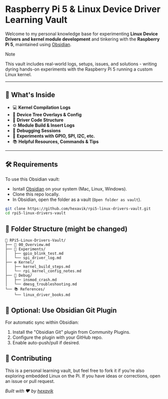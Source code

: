 # Raspberry Pi 5 & Linux Device Driver Learning Vault

Welcome to my personal knowledge base for experimenting **Linux Device Drivers and kernel module development** and tinkering with the **Raspberry Pi 5**, maintained using [Obsidian](https://obsidian.md/).

> [!NOTE]
>
> This vault includes real-world logs, setups, issues, and solutions - writing dyring hands-on experiments with the Raspberry Pi 5 running a custom Linux kernel.

---

## 🧠 What's Inside

- 💻 **Kernel Compilation Logs**
- 🧰 **Device Tree Overlays & Config**
- 📁 **Driver Code Structure**
- ⚙️ **Module Build & Insert Logs**
- 🐛 **Debugging Sessions**
- 🧪 **Experiments with GPIO, SPI, I2C, etc.**
- 📚 **Helpful Resources, Commands & Tips**

---

## 🛠 Requirements

To use this Obsidian vault:

- Isntall [Obsidian](https://obsidian.md/) on your system (Mac, Linux, Windows).
- Clone this repo locally.
- In Obsidian, open the folder as a vault (`Open folder as vault`).

```bash
git clone https://github.com/hexavik/rpi5-linux-drivers-vault.git
cd rpi5-linux-drivers-vault
```

## 🧭 Folder Structure (might be changed)

```text
📁 RPi5-Linux-Drivers-Vault/
├── 📝 00_Overview.md
├── 🧪 Experiments/
│   ├── gpio_blink_test.md
│   └── spi_driver_log.md
├── ⚙️ Kernel/
│   ├── kernel_build_steps.md
│   └── rpi_kernel_config_notes.md
├── 🐞 Debug/
│   ├── insmod_crash.md
│   └── dmesg_troubleshooting.md
└── 📚 References/
    └── linux_driver_books.md
```

## 🧩 Optional: Use Obsidian Git Plugin

For automatic sync within Obsidian:

1. Install the "Obsidian Git" plugin from Community Plugins.
2. Configure the plugin with your GitHub repo.
3. Enable auto-push/pull if desired.

## 🧵 Contributing

This is a personal learning vault, but feel free to fork it if you’re also exploring embedded Linux on the Pi. If you have ideas or corrections, open an issue or pull request.

*Built with ❤️ by [hexavik](https://hexavik.github.io/)*

